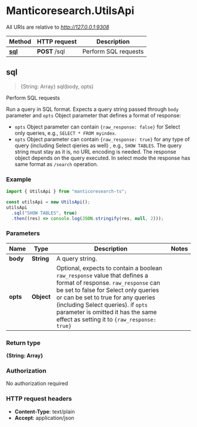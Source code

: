 # Manticoresearch.UtilsApi

All URIs are relative to *http://127.0.0.1:9308*

| Method                     | HTTP request  | Description          |
| -------------------------- | ------------- | -------------------- |
| [**sql**](UtilsApi.md#sql) | **POST** /sql | Perform SQL requests |

## sql

> {String: Array} sql(body, opts)

Perform SQL requests

Run a query in SQL format.
Expects a query string passed through `body` parameter and `opts` Object parameter that defines a format of response:

- `opts` Object parameter can contain `{raw_response: false}` for Select only queries, e.g., `SELECT * FROM myindex`.
- `opts` Object parameter can contain `{raw_response: true}` for any type of query (including Select qieries as well) , e.g., `SHOW TABLES`.
  The query string must stay as it is, no URL encoding is needed.
  The response object depends on the query executed. In select mode the response has same format as `/search` operation.

### Example

```javascript
import { UtilsApi } from "manticoresearch-ts";

const utilsApi = new UtilsApi();
utilsApi
  .sql("SHOW TABLES", true)
  .then((res) => console.log(JSON.stringify(res, null, 2)));
```

### Parameters

| Name     | Type       | Description                                                                                                                                                                                                                                                                                                               | Notes |
| -------- | ---------- | ------------------------------------------------------------------------------------------------------------------------------------------------------------------------------------------------------------------------------------------------------------------------------------------------------------------------- | ----- |
| **body** | **String** | A query string.                                                                                                                                                                                                                                                                                                           |
| **opts** | **Object** | Optional, expects to contain a boolean `raw_response` value that defines a format of response. `raw_response` can be set to false for Select only queries or can be set to true for any queries (including Select queries). if `opts` parameter is omitted it has the same effect as setting it to `{raw_response: true}` |

### Return type

**{String: Array}**

### Authorization

No authorization required

### HTTP request headers

- **Content-Type**: text/plain
- **Accept**: application/json
